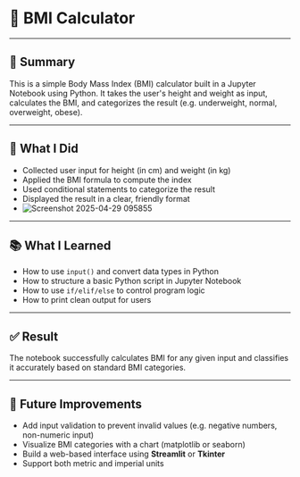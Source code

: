 # 🧮 BMI Calculator

---

## 📝 Summary

This is a simple Body Mass Index (BMI) calculator built in a Jupyter Notebook using Python. It takes the user's height and weight as input, calculates the BMI, and categorizes the result (e.g. underweight, normal, overweight, obese).

---

## 🔧 What I Did

- Collected user input for height (in cm) and weight (in kg)
- Applied the BMI formula to compute the index
- Used conditional statements to categorize the result
- Displayed the result in a clear, friendly format
- 
  ![Screenshot 2025-04-29 095855](https://github.com/user-attachments/assets/979174b3-8788-4193-be5a-9165ea895440)

---

## 📚 What I Learned

- How to use `input()` and convert data types in Python
- How to structure a basic Python script in Jupyter Notebook
- How to use `if/elif/else` to control program logic
- How to print clean output for users

---

## ✅ Result

The notebook successfully calculates BMI for any given input and classifies it accurately based on standard BMI categories.

---

## 🌱 Future Improvements

- Add input validation to prevent invalid values (e.g. negative numbers, non-numeric input)
- Visualize BMI categories with a chart (matplotlib or seaborn)
- Build a web-based interface using **Streamlit** or **Tkinter**
- Support both metric and imperial units

